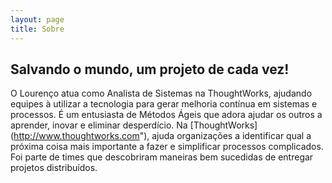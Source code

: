 ```yaml
---
layout: page
title: Sobre
---
```



## Salvando o mundo, um projeto de cada vez!

O Lourenço atua como Analista de Sistemas na ThoughtWorks, ajudando equipes à utilizar a tecnologia para gerar melhoria contínua em sistemas e processos. É um entusiasta de Métodos Ágeis que adora ajudar os outros a aprender, inovar e eliminar desperdício. Na [ThoughtWorks] (http://www.thoughtworks.com"), ajuda organizações a identificar qual a próxima coisa mais importante a fazer e simplificar processos complicados. Foi parte de times que descobriram maneiras bem sucedidas de entregar projetos distribuídos.

 